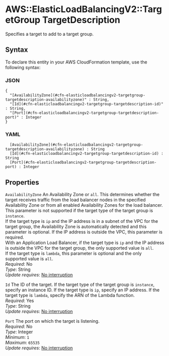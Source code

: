 # AWS::ElasticLoadBalancingV2::TargetGroup TargetDescription<a name="aws-properties-elasticloadbalancingv2-targetgroup-targetdescription"></a>

Specifies a target to add to a target group\.

## Syntax<a name="aws-properties-elasticloadbalancingv2-targetgroup-targetdescription-syntax"></a>

To declare this entity in your AWS CloudFormation template, use the following syntax:

### JSON<a name="aws-properties-elasticloadbalancingv2-targetgroup-targetdescription-syntax.json"></a>

```
{
  "[AvailabilityZone](#cfn-elasticloadbalancingv2-targetgroup-targetdescription-availabilityzone)" : String,
  "[Id](#cfn-elasticloadbalancingv2-targetgroup-targetdescription-id)" : String,
  "[Port](#cfn-elasticloadbalancingv2-targetgroup-targetdescription-port)" : Integer
}
```

### YAML<a name="aws-properties-elasticloadbalancingv2-targetgroup-targetdescription-syntax.yaml"></a>

```
﻿  [AvailabilityZone](#cfn-elasticloadbalancingv2-targetgroup-targetdescription-availabilityzone) : String
﻿  [Id](#cfn-elasticloadbalancingv2-targetgroup-targetdescription-id) : String
﻿  [Port](#cfn-elasticloadbalancingv2-targetgroup-targetdescription-port) : Integer
```

## Properties<a name="aws-properties-elasticloadbalancingv2-targetgroup-targetdescription-properties"></a>

`AvailabilityZone`  <a name="cfn-elasticloadbalancingv2-targetgroup-targetdescription-availabilityzone"></a>
An Availability Zone or `all`\. This determines whether the target receives traffic from the load balancer nodes in the specified Availability Zone or from all enabled Availability Zones for the load balancer\.  
This parameter is not supported if the target type of the target group is `instance`\.  
If the target type is `ip` and the IP address is in a subnet of the VPC for the target group, the Availability Zone is automatically detected and this parameter is optional\. If the IP address is outside the VPC, this parameter is required\.  
With an Application Load Balancer, if the target type is `ip` and the IP address is outside the VPC for the target group, the only supported value is `all`\.  
If the target type is `lambda`, this parameter is optional and the only supported value is `all`\.  
*Required*: No  
*Type*: String  
*Update requires*: [No interruption](https://docs.aws.amazon.com/AWSCloudFormation/latest/UserGuide/using-cfn-updating-stacks-update-behaviors.html#update-no-interrupt)

`Id`  <a name="cfn-elasticloadbalancingv2-targetgroup-targetdescription-id"></a>
The ID of the target\. If the target type of the target group is `instance`, specify an instance ID\. If the target type is `ip`, specify an IP address\. If the target type is `lambda`, specify the ARN of the Lambda function\.  
*Required*: Yes  
*Type*: String  
*Update requires*: [No interruption](https://docs.aws.amazon.com/AWSCloudFormation/latest/UserGuide/using-cfn-updating-stacks-update-behaviors.html#update-no-interrupt)

`Port`  <a name="cfn-elasticloadbalancingv2-targetgroup-targetdescription-port"></a>
The port on which the target is listening\.  
*Required*: No  
*Type*: Integer  
*Minimum*: `1`  
*Maximum*: `65535`  
*Update requires*: [No interruption](https://docs.aws.amazon.com/AWSCloudFormation/latest/UserGuide/using-cfn-updating-stacks-update-behaviors.html#update-no-interrupt)
